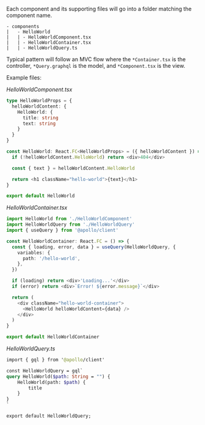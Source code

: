 Each component and its supporting files will go into a folder matching the component name.

```
- components
|   - HelloWorld
|   | - HelloWorldComponent.tsx
|   | - HelloWorldContainer.tsx
|   | - HelloWorldQuery.ts
```

Typical pattern will follow an MVC flow where the `*Container.tsx` is the controller, `*Query.graphql` is the model, and `*Component.tsx` is the view.

Example files:

_HelloWorldComponent.tsx_

```typescript
type HelloWorldProps = {
  helloWorldContent: {
    HelloWorld: {
      title: string
      text: string
    }
  }
}

const HelloWorld: React.FC<HelloWorldProps> = ({ helloWorldContent }) => {
  if (!helloWorldContent.HelloWorld) return <div>404</div>

  const { text } = helloWorldContent.HelloWorld

  return <h1 className="hello-world">{text}</h1>
}

export default HelloWorld
```

_HelloWorldContainer.tsx_

```typescript
import HelloWorld from './HelloWorldComponent'
import HelloWorldQuery from './HelloWorldQuery'
import { useQuery } from '@apollo/client'

const HelloWorldContainer: React.FC = () => {
  const { loading, error, data } = useQuery(HelloWorldQuery, {
    variables: {
      path: '/hello-world',
    },
  })

  if (loading) return <div>'Loading...'</div>
  if (error) return <div>`Error! ${error.message}`</div>

  return (
    <div className="hello-world-container">
      <HelloWorld helloWorldContent={data} />
    </div>
  )
}

export default HelloWorldContainer
```

_HelloWorldQuery.ts_

```graphql
import { gql } from '@apollo/client'

const HelloWorldQuery = gql`
query HelloWorld($path: String = "") {
    HelloWorld(path: $path) {
        title
    }
}
`

export default HelloWorldQuery;
```
